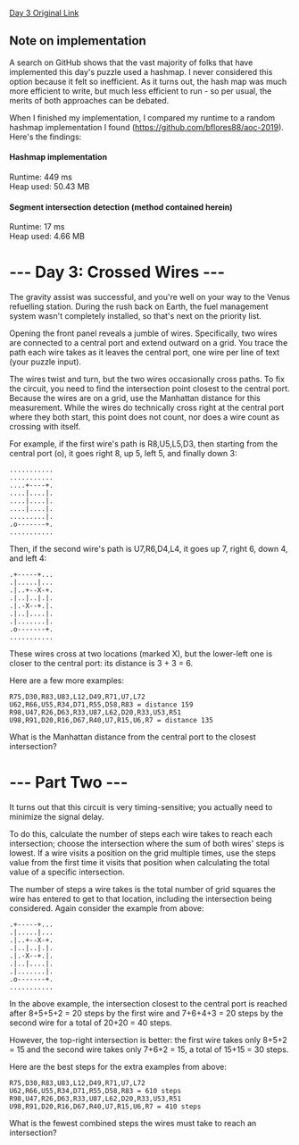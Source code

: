 [Day 3 Original Link](https://adventofcode.com/2019/day/3)

## Note on implementation
A search on GitHub shows that the vast majority of folks that have implemented this day's puzzle used a hashmap. I never considered this option because it felt so inefficient. As it turns out, the hash map was much more efficient to write, but much less efficient to run - so per usual, the merits of both approaches can be debated.

When I finished my implementation, I compared my runtime to a random hashmap implementation I found (https://github.com/bflores88/aoc-2019). Here's the findings:

#### Hashmap implementation
Runtime: 449 ms  
Heap used: 50.43 MB  

#### Segment intersection detection (method contained herein)
Runtime: 17 ms  
Heap used: 4.66 MB  

# --- Day 3: Crossed Wires ---

The gravity assist was successful, and you're well on your way to the Venus refuelling station. During the rush back on Earth, the fuel management system wasn't completely installed, so that's next on the priority list.

Opening the front panel reveals a jumble of wires. Specifically, two wires are connected to a central port and extend outward on a grid. You trace the path each wire takes as it leaves the central port, one wire per line of text (your puzzle input).

The wires twist and turn, but the two wires occasionally cross paths. To fix the circuit, you need to find the intersection point closest to the central port. Because the wires are on a grid, use the Manhattan distance for this measurement. While the wires do technically cross right at the central port where they both start, this point does not count, nor does a wire count as crossing with itself.

For example, if the first wire's path is R8,U5,L5,D3, then starting from the central port (o), it goes right 8, up 5, left 5, and finally down 3:

```...........  
...........  
...........  
....+----+.  
....|....|.  
....|....|.  
....|....|.  
.........|.  
.o-------+.  
...........
```

Then, if the second wire's path is U7,R6,D4,L4, it goes up 7, right 6, down 4, and left 4:

```...........  
.+-----+...  
.|.....|...  
.|..+--X-+.  
.|..|..|.|.  
.|.-X--+.|.  
.|..|....|.  
.|.......|.  
.o-------+.  
...........
```

These wires cross at two locations (marked X), but the lower-left one is closer to the central port: its distance is 3 + 3 = 6.

Here are a few more examples:

`R75,D30,R83,U83,L12,D49,R71,U7,L72`  
`U62,R66,U55,R34,D71,R55,D58,R83 = distance 159`  
`R98,U47,R26,D63,R33,U87,L62,D20,R33,U53,R51`  
`U98,R91,D20,R16,D67,R40,U7,R15,U6,R7 = distance 135`  

What is the Manhattan distance from the central port to the closest intersection?

# --- Part Two ---

It turns out that this circuit is very timing-sensitive; you actually need to minimize the signal delay.

To do this, calculate the number of steps each wire takes to reach each intersection; choose the intersection where the sum of both wires' steps is lowest. If a wire visits a position on the grid multiple times, use the steps value from the first time it visits that position when calculating the total value of a specific intersection.

The number of steps a wire takes is the total number of grid squares the wire has entered to get to that location, including the intersection being considered. Again consider the example from above:

```...........  
.+-----+...  
.|.....|...  
.|..+--X-+.  
.|..|..|.|.  
.|.-X--+.|.  
.|..|....|.  
.|.......|.  
.o-------+.  
...........
```

In the above example, the intersection closest to the central port is reached after 8+5+5+2 = 20 steps by the first wire and 7+6+4+3 = 20 steps by the second wire for a total of 20+20 = 40 steps.

However, the top-right intersection is better: the first wire takes only 8+5+2 = 15 and the second wire takes only 7+6+2 = 15, a total of 15+15 = 30 steps.

Here are the best steps for the extra examples from above:

`R75,D30,R83,U83,L12,D49,R71,U7,L72`  
`U62,R66,U55,R34,D71,R55,D58,R83 = 610 steps`  
`R98,U47,R26,D63,R33,U87,L62,D20,R33,U53,R51`  
`U98,R91,D20,R16,D67,R40,U7,R15,U6,R7 = 410 steps`  

What is the fewest combined steps the wires must take to reach an intersection?
